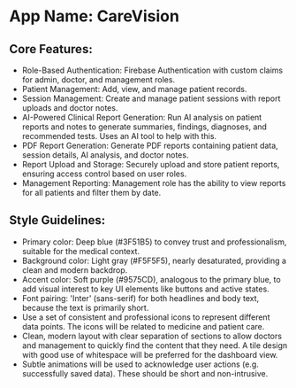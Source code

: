 # **App Name**: CareVision

## Core Features:

- Role-Based Authentication: Firebase Authentication with custom claims for admin, doctor, and management roles.
- Patient Management: Add, view, and manage patient records.
- Session Management: Create and manage patient sessions with report uploads and doctor notes.
- AI-Powered Clinical Report Generation: Run AI analysis on patient reports and notes to generate summaries, findings, diagnoses, and recommended tests. Uses an AI tool to help with this.
- PDF Report Generation: Generate PDF reports containing patient data, session details, AI analysis, and doctor notes.
- Report Upload and Storage: Securely upload and store patient reports, ensuring access control based on user roles.
- Management Reporting: Management role has the ability to view reports for all patients and filter them by date.

## Style Guidelines:

- Primary color: Deep blue (#3F51B5) to convey trust and professionalism, suitable for the medical context.
- Background color: Light gray (#F5F5F5), nearly desaturated, providing a clean and modern backdrop.
- Accent color: Soft purple (#9575CD), analogous to the primary blue, to add visual interest to key UI elements like buttons and active states.
- Font pairing: 'Inter' (sans-serif) for both headlines and body text, because the text is primarily short.
- Use a set of consistent and professional icons to represent different data points. The icons will be related to medicine and patient care.
- Clean, modern layout with clear separation of sections to allow doctors and management to quickly find the content that they need. A tile design with good use of whitespace will be preferred for the dashboard view.
- Subtle animations will be used to acknowledge user actions (e.g. successfully saved data). These should be short and non-intrusive.